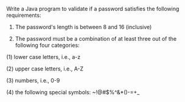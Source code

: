 Write a Java program to validate if a password satisfies the following requirements:

1. The password's length is between 8 and 16 (inclusive)

2. The password must be a combination of at least three out of the following four categories:

(1) lower case letters, i.e., a-z

(2) upper case letters, i.e., A-Z

(3) numbers, i.e., 0-9

(4) the following special symbols: ~!@#$%^&*()-=+_
